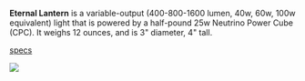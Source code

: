 **Eternal Lantern** is a variable-output (400-800-1600 lumen, 40w, 60w, 100w equivalent) light that is powered by a half-pound 25w Neutrino Power Cube (CPC). It weighs 12 ounces, and is 3" diameter, 4" tall.

[specs](https://www.amazon.com/Black-Diamond-BD620711BLYLALL1-Moji-Lantern/dp/B017P3N3SK)

![](../../../images/Black-Diamond-Moji-Lantern_20200626-141828_full.jpeg)
